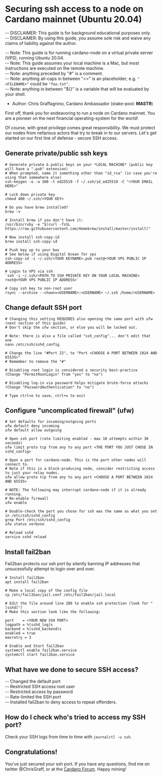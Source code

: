 # Securing ssh access to a node on Cardano mainnet (Ubuntu 20.04)

-- DISCLAIMER: This guide is for background educational purposes only.  
-- DISCLAIMER: By using this guide, you assume sole risk and waive any claims of liability against the author.  

-- Note: This guide is for running cardano-node  on a virtual private server (VPS), running Ubuntu 20.04.  
-- Note: This guide assumes your local machine is a Mac, but most instructions are executed on the remote machine.  
-- Note: anything preceded by "#" is a comment.  
-- Note: anything all-caps in between "<>" is an placeholder; e.g. `"<FILENAME>"` could be `"foo.txt"`.  
-- Note: anything in between "${}" is a variable that will be evaluated by your shell.  

* Author: Chris Graffagnino, Cardano Ambassador (stake-pool: __MASTR__)  

First off, thank you for endeavoring to run a node on Cardano mainnet. You are a pioneer on the next financial operating-system for the world!  

Of course, with great privilege comes great responsibility. We must protect our nodes from nefarious actors that try to break in to our servers. Let's get started on our first line of defense - secure SSH access.  

## Generate private/public ssh keys
```
# Generate private & public keys on your *LOCAL MACHINE* (public key will have a ".pub" extension)
# When prompted, name it something other than "id_rsa" (in case you're using that somewhere else)
ssh-keygen -o -a 100 -t ed25519 -f ~/.ssh/id_ed25519 -C "<YOUR EMAIL HERE>"

# Lock down private key
chmod 400 ~/.ssh/<YOUR KEY>

# Do you have brew installed?
brew -v

# Install brew if you don't have it:
/usr/bin/ruby -e "$(curl -fsSL https://raw.githubusercontent.com/Homebrew/install/master/install)"

# Now install ssh-copy-id
brew install ssh-copy-id

# Push key up to your box
# See below if using Digital Ocean for vps
ssh-copy-id -i ~/.ssh/<YOUR KEYNAME>.pub root@<YOUR VPS PUBLIC IP ADDRESS>

# Login to VPS via ssh
`ssh -i ~/.ssh/<PATH TO SSH PRIVATE KEY ON YOUR LOCAL MACHINE> root@<YOUR VPS PUBLIC IP ADDRESS>`

# Copy ssh key to non-root user
rsync --archive --chown=<USERNAME>:<USERNAME> ~/.ssh /home/<USERNAME>
```

## Change default SSH port
```
# Changing this setting REQUIRES also opening the same port with ufw (next section of this guide)
# Don't skip the ufw section, or else you will be locked out.

# Note: there is also a file called "ssh_config"... don't edit that one
nano /etc/ssh/sshd_config

# Change the line "#Port 22", to "Port <CHOOSE A PORT BETWEEN 1024 AND 65535>"
# Remember to remove the "#"

# Disabling root login is considered a security best-practice
(Change "PermitRootLogin" from "yes" to "no")

# Disabling log-in via password helps mitigate brute-force attacks
(Change "PasswordAuthentication" to "no")

# Type ctrl+o to save, ctrl+x to exit
```

## Configure "uncomplicated firewall" (ufw)
```
# Set defaults for incoming/outgoing ports
ufw default deny incoming
ufw default allow outgoing

# Open ssh port (rate limiting enabled - max 10 attempts within 30 seconds)
ufw limit proto tcp from any to any port <THE PORT YOU JUST CHOSE IN sshd_config>

# Open a port for cardano-node. This is the port other nodes will connect to.  
# Note if this is a block-producing node, consider restricting access to just your relay nodes.
ufw allow proto tcp from any to any port <CHOOSE A PORT BETWEEN 1024 AND 65535>

# NOTE: The following may interrupt cardano-node if it is already running.
# Re-enable firewall
ufw enable

# Double-check the port you chose for ssh was the same as what you set in /etc/ssh/sshd_config
grep Port /etc/ssh/sshd_config			
ufw status verbose

# Reload sshd
service sshd reload
```

## Install fail2ban
Fail2ban protects our ssh port by silently banning IP addresses that unsucessfully attempt to login over and over.
```
# Install fail2ban
apt install fail2ban

# Make a local copy of the config file
cp /etc/fail2ban/jail.conf /etc/fail2ban/jail.local

# Edit the file around line 288 to enable ssh protection (look for "[sshd]")
# Make this section look like the following:

port    = <YOUR NEW SSH PORT>
logpath = %(sshd_log)s
backend = %(sshd_backend)s
enabled = true
maxretry = 3

# Enable and Start fail2ban
systemctl enable fail2ban.service
systemctl start fail2ban.service
```

## What have we done to secure SSH access?
-- Changed the default port  
-- Restricted SSH access root user  
-- Restricted access by password  
-- Rate-limited the SSH port  
-- Installed  fail2ban to deny access to repeat offenders.  

## How do I check who's tried to access my SSH port?
Check your SSH logs from time to time with `journalctl -u ssh`.  

## Congratulations!
You've just secured your ssh port. If you have any questions, find me on twitter @ChrisGraff, or at the [Cardano Forum](https://forum.cardano.org/c/english/operators-talk/119). Happy mining!


